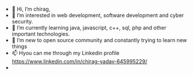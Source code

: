 - 👋 Hi, I’m chirag, 
- 👀 I’m interested in web development, software development and cyber security.
- 🌱 I’m currently learning java, javascript, c++, sql, php and other important technologies.
- 💞️ I’m new to open source community and constantly trying to learn new things
- 📫 Hyou can me through my Linkedin profile https://www.linkedin.com/in/chirag-yadav-645995229/
- 
